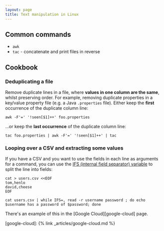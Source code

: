 ```yaml
---
layout: page
title: Text manipulation in Linux
---
```


## Common commands

- `awk`
- `tac` - concatenate and print files in reverse

## Cookbook

### Deduplicating a file

Remove duplicate lines in a file, where **values in one column are the same**, whilst preserving order. For example, removing duplicate properties in a key/value property file (e.g. a Java `.properties` file). Either keep the **first** occurrence of the duplicate column line:

    awk -F'=' '!seen[$1]++' foo.properties

...or keep the **last occurrence** of the duplicate column line:

    tac foo.properties | awk -F'=' '!seen[$1]++' | tac

### Looping over a CSV and extracting some values

If you have a CSV and you want to use the fields in each line as arguments for a command, you can use the [IFS (internal field separator) variable][ifs] to split the line into fields:

```shell
cat > users.csv <<EOF
tom,henlo
david,cheese
EOF

cat users.csv | while IFS=, read -r username password ; do echo $username has a password of $password; done
```

There's an example of this in the [Google Cloud][google-cloud] page.

[ifs]: https://www.gnu.org/software/bash/manual/html_node/Word-Splitting.html
[google-cloud]: {% link _articles/google-cloud.md %}
